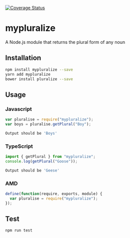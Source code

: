 [![Coverage Status](https://coveralls.io/repos/github/thu-san/myplu/badge.svg?branch=master)](https://coveralls.io/github/thu-san/myplu?branch=master)

# mypluralize

A Node.js module that returns the plural form of any noun

## Installation

```sh
npm install mypluralize --save
yarn add mypluralize
bower install pluralize --save
```

## Usage

### Javascript

```javascript
var pluralise = require("mypluralize");
var boys = pluralise.getPlural("Boy");
```

```sh
Output should be 'Boys'
```

### TypeScript

```typescript
import { getPlural } from "mypluralize";
console.log(getPlural("Goose"));
```

```sh
Output should be 'Geese'
```

### AMD

```javascript
define(function(require, exports, module) {
  var pluralise = require("mypluralize");
});
```

## Test

```sh
npm run test
```
